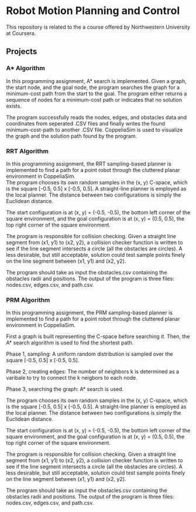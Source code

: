 # Robot Motion Planning and Control
This repository is related to the a course offered by Northwestern University at Coursera.

## Projects
### A* Algorithm
In this programming assignment, A* search is implemented. Given a graph, the start node, and the goal node, the program searches the graph for a minimum-cost path from the start to the goal. The program either returns a sequence of nodes for a minimum-cost path or indicates that no solution exists.  

The program successfully reads the nodes, edges, and obstacles data and coordinates from seperated .CSV files and finally writes the found minimum-cost-path to another .CSV file.
CoppeliaSim is used to visualize the graph and the solution path found by the program.  
### RRT Algorithm
In this programming assignment, the RRT sampling-based planner is implemented to find a path for a point robot through the cluttered planar environment in CoppeliaSim.  
The program chooses its own random samples in the (x, y) C-space, which is the square [-0.5, 0.5] x [-0.5, 0.5]. A straight-line planner is employed as the local planner. The distance between two configurations is simply the Euclidean distance.

The start configuration is at (x, y) = (-0.5, -0.5), the bottom left corner of the square environment, and the goal configuration is at (x, y) = (0.5, 0.5), the top right corner of the square environment.

The program is responsible for collision checking. Given a straight line segment from (x1, y1) to (x2, y2), a collision checker function is written to see if the line segment intersects a circle (all the obstacles are circles). A less desirable, but still acceptable, solution could test sample points finely on the line segment between (x1, y1) and (x2, y2).

The program should take as input the obstacles.csv containing the obstacles radii and positions. The output of the program is three files: nodes.csv, edges.csv, and path.csv.

### PRM Algorithm
In this programming assignment, the PRM sampling-based planner is implemented to find a path for a point robot through the cluttered planar environment in CoppeliaSim.  

First a graph is built representing the C-space before searching it. Then, the A* search algorithm is used to find the shortest path.

Phase 1, sampling: A uniform random distribution is sampled over the square [-0.5, 0.5] x [-0.5, 0.5].

Phase 2, creating edges: The number of neighbors k is determined as a varibale to try to connect the k neigbors to each node.

Phase 3, searching the graph: A* search is used.

The program chooses its own random samples in the (x, y) C-space, which is the square [-0.5, 0.5] x [-0.5, 0.5]. A straight-line planner is employed as the local planner. The distance between two configurations is simply the Euclidean distance.

The start configuration is at (x, y) = (-0.5, -0.5), the bottom left corner of the square environment, and the goal configuration is at (x, y) = (0.5, 0.5), the top right corner of the square environment.

The program is responsible for collision checking. Given a straight line segment from (x1, y1) to (x2, y2), a collision checker function is written to see if the line segment intersects a circle (all the obstacles are circles). A less desirable, but still acceptable, solution could test sample points finely on the line segment between (x1, y1) and (x2, y2).

The program should take as input the obstacles.csv containing the obstacles radii and positions. The output of the program is three files: nodes.csv, edges.csv, and path.csv.
